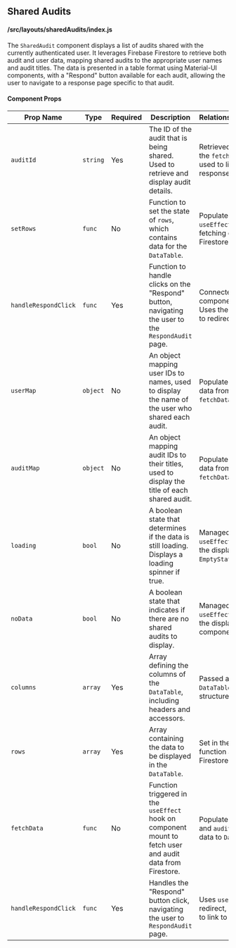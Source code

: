 ## Shared Audits

#### /src/layouts/sharedAudits/index.js
The `SharedAudit` component displays a list of audits shared with the currently authenticated user. It leverages Firebase Firestore to retrieve both audit and user data, mapping shared audits to the appropriate user names and audit titles. The data is presented in a table format using Material-UI components, with a "Respond" button available for each audit, allowing the user to navigate to a response page specific to that audit.

#### Component Props
| **Prop Name**        | **Type**  | **Required** | **Description**                                                                 | **Relationships/Connections**                                              |
|----------------------|-----------|--------------|---------------------------------------------------------------------------------|----------------------------------------------------------------------------|
| `auditId`            | `string`  | Yes          | The ID of the audit that is being shared. Used to retrieve and display audit details. | Retrieved from Firestore in the `fetchData` function, used to link the audit to the response. |
| `setRows`            | `func`    | No           | Function to set the state of `rows`, which contains data for the `DataTable`.   | Populated within the `useEffect` hook after fetching data from Firestore.   |
| `handleRespondClick` | `func`    | Yes          | Function to handle clicks on the "Respond" button, navigating the user to the `RespondAudit` page. | Connected to the `Button` component for each audit. Uses the `useNavigate` hook to redirect. |
| `userMap`            | `object`  | No           | An object mapping user IDs to names, used to display the name of the user who shared each audit. | Populated by fetching user data from Firestore in the `fetchData` function. |
| `auditMap`           | `object`  | No           | An object mapping audit IDs to their titles, used to display the title of each shared audit. | Populated by fetching audit data from Firestore in the `fetchData` function. |
| `loading`            | `bool`    | No           | A boolean state that determines if the data is still loading. Displays a loading spinner if true. | Managed within the `useEffect` hook. Controls the display of `Loading` or `EmptyState` components. |
| `noData`             | `bool`    | No           | A boolean state that indicates if there are no shared audits to display.       | Managed within the `useEffect` hook. Controls the display of `EmptyState` component. |
| `columns`            | `array`   | Yes          | Array defining the columns of the `DataTable`, including headers and accessors. | Passed as a prop to the `DataTable` component to structure the table layout. |
| `rows`               | `array`   | Yes          | Array containing the data to be displayed in the `DataTable`.                   | Set in the `fetchData` function after processing Firestore data.            |
| `fetchData`          | `func`    | No           | Function triggered in the `useEffect` hook on component mount to fetch user and audit data from Firestore. | Populates `rows`, `userMap`, and `auditMap`. Connects data to `DataTable`. |
| `handleRespondClick` | `func`    | Yes          | Handles the "Respond" button click, navigating the user to `RespondAudit` page. | Uses `useNavigate` to redirect, using the `auditId` to link to the correct audit. |
